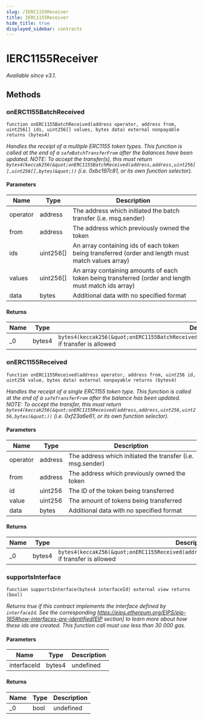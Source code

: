 ```yaml
---
slug: /IERC1155Receiver
title: IERC1155Receiver
hide_title: true
displayed_sidebar: contracts
---
```


# IERC1155Receiver

_*Available since v3.1.*_

## Methods

### onERC1155BatchReceived

```solidity
function onERC1155BatchReceived(address operator, address from, uint256[] ids, uint256[] values, bytes data) external nonpayable returns (bytes4)
```

_Handles the receipt of a multiple ERC1155 token types. This function is called at the end of a `safeBatchTransferFrom` after the balances have been updated. NOTE: To accept the transfer(s), this must return `bytes4(keccak256(&quot;onERC1155BatchReceived(address,address,uint256[],uint256[],bytes)&quot;))` (i.e. 0xbc197c81, or its own function selector)._

#### Parameters

| Name     | Type      | Description                                                                                         |
| -------- | --------- | --------------------------------------------------------------------------------------------------- |
| operator | address   | The address which initiated the batch transfer (i.e. msg.sender)                                    |
| from     | address   | The address which previously owned the token                                                        |
| ids      | uint256[] | An array containing ids of each token being transferred (order and length must match values array)  |
| values   | uint256[] | An array containing amounts of each token being transferred (order and length must match ids array) |
| data     | bytes     | Additional data with no specified format                                                            |

#### Returns

| Name | Type   | Description                                                                                                               |
| ---- | ------ | ------------------------------------------------------------------------------------------------------------------------- |
| \_0  | bytes4 | `bytes4(keccak256(&quot;onERC1155BatchReceived(address,address,uint256[],uint256[],bytes)&quot;))` if transfer is allowed |

### onERC1155Received

```solidity
function onERC1155Received(address operator, address from, uint256 id, uint256 value, bytes data) external nonpayable returns (bytes4)
```

_Handles the receipt of a single ERC1155 token type. This function is called at the end of a `safeTransferFrom` after the balance has been updated. NOTE: To accept the transfer, this must return `bytes4(keccak256(&quot;onERC1155Received(address,address,uint256,uint256,bytes)&quot;))` (i.e. 0xf23a6e61, or its own function selector)._

#### Parameters

| Name     | Type    | Description                                                |
| -------- | ------- | ---------------------------------------------------------- |
| operator | address | The address which initiated the transfer (i.e. msg.sender) |
| from     | address | The address which previously owned the token               |
| id       | uint256 | The ID of the token being transferred                      |
| value    | uint256 | The amount of tokens being transferred                     |
| data     | bytes   | Additional data with no specified format                   |

#### Returns

| Name | Type   | Description                                                                                                      |
| ---- | ------ | ---------------------------------------------------------------------------------------------------------------- |
| \_0  | bytes4 | `bytes4(keccak256(&quot;onERC1155Received(address,address,uint256,uint256,bytes)&quot;))` if transfer is allowed |

### supportsInterface

```solidity
function supportsInterface(bytes4 interfaceId) external view returns (bool)
```

_Returns true if this contract implements the interface defined by `interfaceId`. See the corresponding https://eips.ethereum.org/EIPS/eip-165#how-interfaces-are-identified[EIP section] to learn more about how these ids are created. This function call must use less than 30 000 gas._

#### Parameters

| Name        | Type   | Description |
| ----------- | ------ | ----------- |
| interfaceId | bytes4 | undefined   |

#### Returns

| Name | Type | Description |
| ---- | ---- | ----------- |
| \_0  | bool | undefined   |
